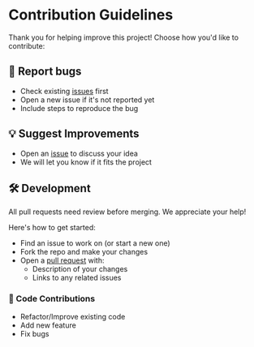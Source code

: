 # Contribution Guidelines

Thank you for helping improve this project! Choose how you'd like to contribute:

## 🐛 Report bugs

- Check existing [issues](https://github.com/yaqiin/yaqiin-quran/issues) first
- Open a new issue if it's not reported yet
- Include steps to reproduce the bug

## 💡 Suggest Improvements

- Open an [issue](https://github.com/yaqiin/yaqiin-quran/issues) to discuss
  your idea
- We will let you know if it fits the project

## 🛠️ Development

All pull requests need review before merging. We appreciate your help!

Here's how to get started:

- Find an issue to work on (or start a new one)
- Fork the repo and make your changes
- Open a [pull request](https://github.com/yaqiin/yaqiin-quran/pulls) with:
  - Description of your changes
  - Links to any related issues

### 🚀 Code Contributions

- Refactor/Improve existing code
- Add new feature
- Fix bugs

